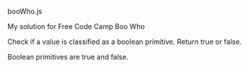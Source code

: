 booWho.js

My solution for Free Code Camp Boo Who

Check if a value is classified as a boolean primitive. Return true or false.

Boolean primitives are true and false.
